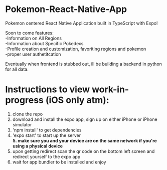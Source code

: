 # Pokemon-React-Native-App
Pokemon centered React Native Application built in TypeScript with Expo!

Soon to come features:  
-Information on All Regions  
-Information about Specific Pokedexs  
-Profile creation and customization, favoriting regions and pokemon  
-proper user authetitcation 

Eventually when frontend is stubbed out, ill be building a backend in python for all data.  

# Instructions to view work-in-progress (iOS only atm):  
1. clone the repo  
2. download and install the expo app, sign up on either iPhone or iPhone simulator  
3. 'npm install' to get dependencies  
4. 'expo start' to start up the server  
**5. make sure you and your device are on the same network if you're using a physical device**
6. upon getting redirect scan the qr code on the bottom left screen and redirect yourself to the expo app  
7. wait for app bundler to be installed and enjoy

